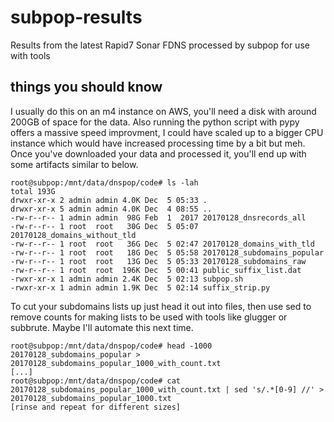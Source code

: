 # subpop-results
Results from the latest Rapid7 Sonar FDNS processed by subpop for use with tools

## things you should know

I usually do this on an m4 instance on AWS, you'll need a disk with around 200GB of space for the data. Also running the python script with pypy offers a massive speed improvment, I could have scaled up to a bigger CPU instance which would have increased processing time by a bit but meh.
Once you've downloaded your data and processed it, you'll end up with some artifacts similar to below.

```
root@subpop:/mnt/data/dnspop/code# ls -lah
total 193G
drwxr-xr-x 2 admin admin 4.0K Dec  5 05:33 .
drwxr-xr-x 5 admin admin 4.0K Dec  4 08:55 ..
-rw-r--r-- 1 admin admin  98G Feb  1  2017 20170128_dnsrecords_all
-rw-r--r-- 1 root  root   30G Dec  5 05:07 20170128_domains_without_tld
-rw-r--r-- 1 root  root   36G Dec  5 02:47 20170128_domains_with_tld
-rw-r--r-- 1 root  root   18G Dec  5 05:58 20170128_subdomains_popular
-rw-r--r-- 1 root  root   13G Dec  5 05:33 20170128_subdomains_raw
-rw-r--r-- 1 root  root  196K Dec  5 00:41 public_suffix_list.dat
-rwxr-xr-x 1 admin admin 2.4K Dec  5 02:13 subpop.sh
-rwxr-xr-x 1 admin admin 1.9K Dec  5 02:14 suffix_strip.py
```

To cut your subdomains lists up just head it out into files, then use sed to remove counts for making lists to be used with tools like glugger or subbrute.
Maybe I'll automate this next time.

```
root@subpop:/mnt/data/dnspop/code# head -1000 20170128_subdomains_popular > 20170128_subdomains_popular_1000_with_count.txt
[...]
root@subpop:/mnt/data/dnspop/code# cat 20170128_subdomains_popular_1000_with_count.txt | sed 's/.*[0-9] //' > 20170128_subdomains_popular_1000.txt
[rinse and repeat for different sizes]
```



